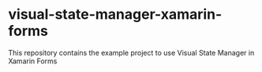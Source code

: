 # visual-state-manager-xamarin-forms
This repository contains the example project to use Visual State Manager in Xamarin Forms
